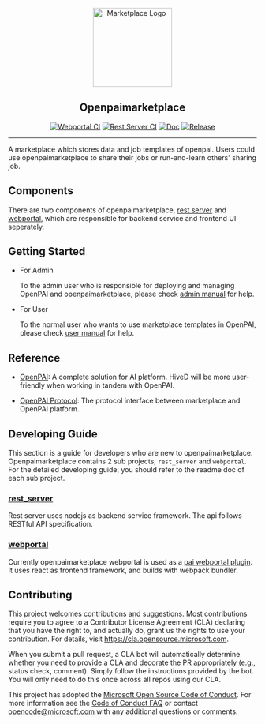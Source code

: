<p align="center">
  <img src="./docs/images/marketplace.svg" width="160" alt="Marketplace Logo" /></a>
</p>

<h2 align="center">Openpaimarketplace</h2>

<p align="center">
  <a href="https://github.com/microsoft/openpaimarketplace/actions?query=workflow%3AWebportal"><img src="https://github.com/microsoft/openpaimarketplace/workflows/Webportal/badge.svg?branch=master" alt="Webportal CI"></a>
  <a href="https://github.com/microsoft/openpaimarketplace/actions?query=workflow%3A%22Rest+Server%22"><img src="https://github.com/microsoft/openpaimarketplace/workflows/Rest%20Server/badge.svg?branch=master" alt="Rest Server CI"></a>
  <a href="https://openpaimarketplace.readthedocs.io/en/latest/?badge=latest"><img src="https://readthedocs.org/projects/openpaimarketplace/badge/?version=latest" alt="Doc"></a>
  <a href="https://github.com/microsoft/openpaimarketplace/releases"><img src="https://img.shields.io/github/v/release/Microsoft/openpaimarketplace" alt="Release"></a>
</p>

---

A marketplace which stores data and job templates of openpai. Users could use openpaimarketplace to share their jobs or run-and-learn others' sharing job.

## Components

There are two components of openpaimarketplace, [rest server](https://github.com/microsoft/openpaimarketplace/tree/master/rest_server) and [webportal](https://github.com/microsoft/openpaimarketplace/tree/master/webportal), which are responsible for backend service and frontend UI seperately.

## Getting Started

- For Admin
  
  To the admin user who is responsible for deploying and managing OpenPAI and openpaimarketplace, please check [admin manual](https://openpaimarketplace.readthedocs.io/en/latest/admin/README.html) for help.

- For User

  To the normal user who wants to use marketplace templates in OpenPAI, please check [user manual](https://openpaimarketplace.readthedocs.io/en/latest/user/README.html) for help.

## Reference

- [OpenPAI](https://github.com/microsoft/pai): A complete solution for AI platform. HiveD will be more user-friendly when working in tandem with OpenPAI.

- [OpenPAI Protocol](https://github.com/microsoft/openpai-protocol): The protocol interface between marketplace and OpenPAI platform.

## Developing Guide

This section is a guide for developers who are new to openpaimarketplace. Openpaimarketplace contains 2 sub projects, `rest_server` and `webportal`. For the detailed developing guide, you should refer to the readme doc of each sub project.

### [rest_server](./rest_server)

Rest server uses nodejs as backend service framework. The api follows RESTful API specification.

### [webportal](./webportal)

Currently openpaimarketplace webportal is used as a [pai webportal plugin](https://github.com/microsoft/pai/blob/master/docs/manual/cluster-admin/how-to-customize-cluster-by-plugins.md). It uses react as frontend framework, and builds with webpack bundler.

## Contributing

This project welcomes contributions and suggestions. Most contributions require you to agree to a
Contributor License Agreement (CLA) declaring that you have the right to, and actually do, grant us
the rights to use your contribution. For details, visit <https://cla.opensource.microsoft.com>.

When you submit a pull request, a CLA bot will automatically determine whether you need to provide
a CLA and decorate the PR appropriately (e.g., status check, comment). Simply follow the instructions
provided by the bot. You will only need to do this once across all repos using our CLA.

This project has adopted the [Microsoft Open Source Code of Conduct](https://opensource.microsoft.com/codeofconduct/).
For more information see the [Code of Conduct FAQ](https://opensource.microsoft.com/codeofconduct/faq/) or
contact [opencode@microsoft.com](mailto:opencode@microsoft.com) with any additional questions or comments.
